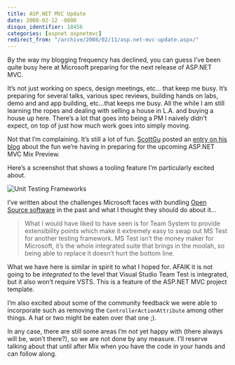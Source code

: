 ```yaml
---
title: ASP.NET MVC Update
date: 2008-02-12 -0800
disqus_identifier: 18456
categories: [aspnet aspnetmvc]
redirect_from: "/archive/2008/02/11/asp.net-mvc-update.aspx/"
---
```


By the way my blogging frequency has declined, you can guess I’ve been
quite busy here at Microsoft preparing for the next release of ASP.NET
MVC.

It’s not just working on specs, design meetings, etc... that keep me
busy. It’s preparing for several talks, various spec reviews, building
hands on labs, demo and and app building, etc...that keeps me busy. All
the while I am still learning the ropes and dealing with selling a house
in L.A. and buying a house up here. There’s a lot that goes into being a
PM I naively didn’t expect, on top of just how much work goes into
simply moving.

Not that I’m complaining. It’s still a lot of fun.
[ScottGu](http://weblogs.asp.net/scottgu/ "Scott Guthrie") posted an
[entry on his
blog](http://weblogs.asp.net/scottgu/archive/2008/02/12/asp-net-mvc-framework-road-map-update.aspx "ASP.NET MVC Roadmap")
about the fun we’re having in preparing for the upcoming ASP.NET MVC Mix
Preview.

Here’s a screenshot that shows a tooling feature I’m particularly
excited about.

![Unit Testing
Frameworks](https://haacked.com/images/haacked_com/WindowsLiveWriter/ASP.NETMVCUpdate_C69C/UnitTestingFrameworks_3.png)

I’ve written about the challenges Microsoft faces with bundling [Open
Source
software](https://haacked.com/archive/2007/09/04/should-microsoft-really-bundle-open-source-software.aspx "Should Microsoft Bundle Open Source Software")
in the past and what I thought they should do about it...

> What I would have liked to have seen is for Team System to provide
> extensibility points which make it extremely easy to swap out MS Test
> for another testing framework. MS Test isn’t the money maker for
> Microsoft, it’s the whole integrated suite that brings in the moolah,
> so being able to replace it doesn’t hurt the bottom line.

What we have here is similar in spirit to what I hoped for. AFAIK it is
not going to be *integrated* to the level that Visual Studio Team Test
is integrated, but it also won’t require VSTS. This is a feature of the
ASP.NET MVC project template.

I’m also excited about some of the community feedback we were able to
incorporate such as removing the `ControllerActionAttribute` among other
things. A hat or two might be eaten over that one ;).

In any case, there are still some areas I’m not yet happy with (there
always will be, won’t there?), so we are not done by any measure. I’ll
reserve talking about that until after Mix when you have the code in
your hands and can follow along.

